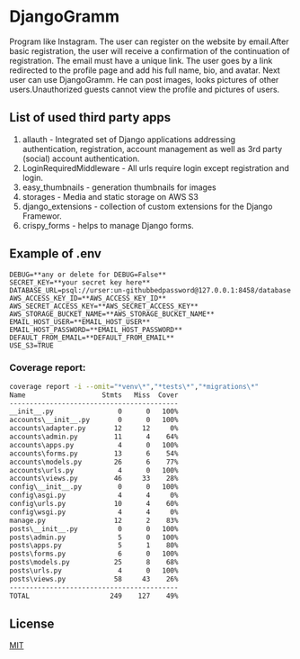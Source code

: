 # DjangoGramm
Program like Instagram. The user can register on the website by email.After basic registration, the user will receive a confirmation of the continuation of registration. The email must have a unique link. The user goes by a link redirected to the profile page and add his full name, bio, and avatar. Next user can use DjangoGramm. He can post images, looks pictures of other users.Unauthorized guests cannot view the profile and pictures of users.
## List of used third party apps
1. allauth - Integrated set of Django applications addressing authentication, registration, account management as well as 3rd party (social) account authentication.
2. LoginRequiredMiddleware - All urls require login except registration and login.
3. easy_thumbnails - generation thumbnails for images
4. storages - Media and static storage on AWS S3
5. django_extensions - collection of custom extensions for the Django Framewor.
6. crispy_forms - helps to manage Django forms.
## Example of .env
```
DEBUG=**any or delete for DEBUG=False**
SECRET_KEY=**your secret key here**
DATABASE_URL=psql://urser:un-githubbedpassword@127.0.0.1:8458/database
AWS_ACCESS_KEY_ID=**AWS_ACCESS_KEY_ID**
AWS_SECRET_ACCESS_KEY=**AWS_SECRET_ACCESS_KEY**
AWS_STORAGE_BUCKET_NAME=**AWS_STORAGE_BUCKET_NAME**
EMAIL_HOST_USER=**EMAIL_HOST_USER**
EMAIL_HOST_PASSWORD=**EMAIL_HOST_PASSWORD**
DEFAULT_FROM_EMAIL=**DEFAULT_FROM_EMAIL**
USE_S3=TRUE
```

### Coverage report:
```bash
coverage report -i --omit="*venv\*","*tests\*","*migrations\*"
Name                   Stmts   Miss  Cover
------------------------------------------
__init__.py                0      0   100%
accounts\__init__.py       0      0   100%
accounts\adapter.py       12     12     0%
accounts\admin.py         11      4    64%
accounts\apps.py           4      0   100%
accounts\forms.py         13      6    54%
accounts\models.py        26      6    77%
accounts\urls.py           4      0   100%
accounts\views.py         46     33    28%
config\__init__.py         0      0   100%
config\asgi.py             4      4     0%
config\urls.py            10      4    60%
config\wsgi.py             4      4     0%
manage.py                 12      2    83%
posts\__init__.py          0      0   100%
posts\admin.py             5      0   100%
posts\apps.py              5      1    80%
posts\forms.py             6      0   100%
posts\models.py           25      8    68%
posts\urls.py              4      0   100%
posts\views.py            58     43    26%
------------------------------------------
TOTAL                    249    127    49%
```
## License
[MIT](https://choosealicense.com/licenses/mit/)
